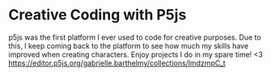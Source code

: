 # Creative Coding with P5js


p5js was the first platform I ever used to code for creative purposes. Due to this, I keep coming back to the platform to see how much my skills have improved when creating characters. Enjoy projects I do in my spare time! <3
https://editor.p5js.org/gabrielle.barthelmy/collections/lmdzmpC_t
